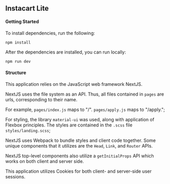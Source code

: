 ## Instacart Lite

#### Getting Started

To install dependencies, run the following:

```
npm install
```

After the dependencies are installed, you can run locally:

```
npm run dev
```

#### Structure

This application relies on the JavaScript web framework NextJS.

NextJS uses the file system as an API. Thus, all files contained in `pages` are urls, corresponding to their name.

For example, `pages/index.js` maps to "/". `pages/apply.js` maps to "/apply.";

For styling, the library `material-ui` was used, along with application of Flexbox principles. The styles are contained in the `.scss` file `styles/landing.scss`;

NextJS uses Webpack to bundle styles and client code together. Some unique components that it utilizes are the `Head`, `Link`, and `Router` APIs.

NextJS top-level components also utilize a `getInitialProps` API which works on both client and server side.

This application utilizes Cookies for both client- and server-side user sessions.
